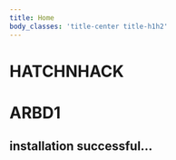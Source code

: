 ```yaml
---
title: Home
body_classes: 'title-center title-h1h2'
---
```


# HATCHNHACK
# ARBD1
## installation successful...

